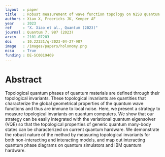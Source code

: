 ```yaml
---
layout  : paper
title   : Robust measurement of wave function topology on NISQ quantum computers
authors : Xiao X, Freericks JK, Kemper AF
year    : 2023
ref     : "X. Xiao et al., Quantum (2023)"
journal : Quantum 7, 987 (2023)
arxiv   : 2101.07283
doi     : 10.22331/q-2023-04-27-987
image   : /images/papers/holonomy.png
ncsu    : True
funding : DE-SC0019469
---
```


# Abstract
Topological quantum phases of quantum materials are defined through their topological invariants. These topological invariants are quantities that characterize the global geometrical properties of the quantum wave functions and thus are immune to local noise. Here, we present a strategy to measure topological invariants on quantum computers. We show that our strategy can be easily integrated with the variational quantum eigensolver (VQE) so that the topological properties of generic quantum many-body states can be characterized on current quantum hardware. We demonstrate the robust nature of the method by measuring topological invariants for both non-interacting and interacting models, and map out interacting quantum phase diagrams on quantum simulators and IBM quantum hardware.


